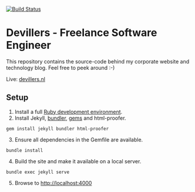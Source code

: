 [![Build Status](https://travis-ci.org/MartinDevillers/MartinDevillers.github.io.svg?branch=master)](https://travis-ci.org/MartinDevillers/MartinDevillers.github.io)
# Devillers - Freelance Software Engineer
This repository contains the source-code behind my corporate website and technology blog. Feel free to peek around :-)

Live: [devillers.nl](https://devillers.nl/en/)

## Setup
1. Install a full [Ruby development environment](https://jekyllrb.com/docs/installation/).
2. Install Jekyll, [bundler](https://jekyllrb.com/docs/ruby-101/#bundler), [gems](https://jekyllrb.com/docs/ruby-101/#gems) and html-proofer.
```
gem install jekyll bundler html-proofer
```
3. Ensure all dependencies in the Gemfile are available.
```
bundle install
```
4. Build the site and make it available on a local server.
```
bundle exec jekyll serve
```
5. Browse to [http://localhost:4000](http://localhost:4000)
